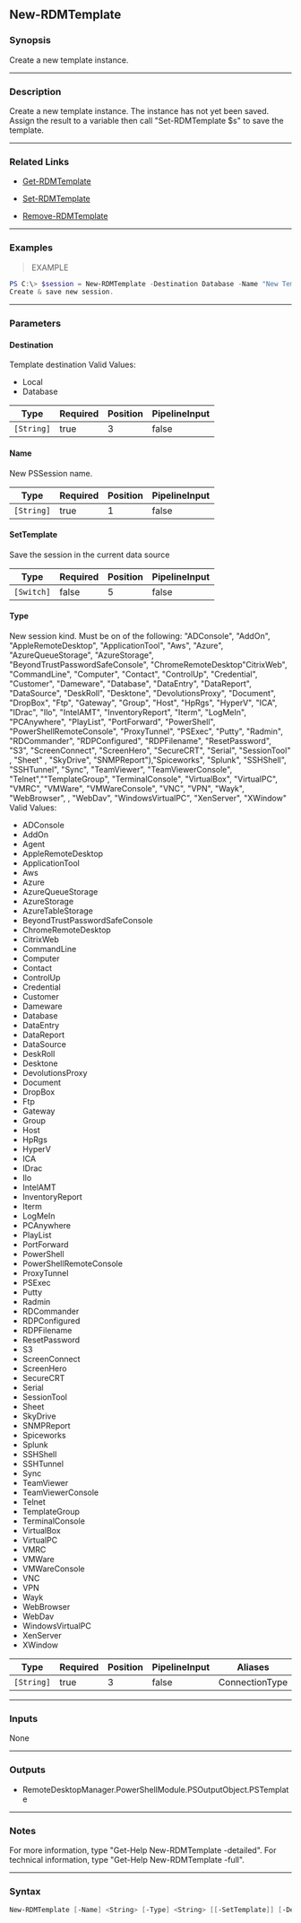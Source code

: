 New-RDMTemplate
---------------

### Synopsis
Create a new template instance.

---

### Description

Create a new template instance. The instance has not yet been saved. Assign the result to a variable then call "Set-RDMTemplate $s" to save the template.

---

### Related Links
* [Get-RDMTemplate](Get-RDMTemplate)

* [Set-RDMTemplate](Set-RDMTemplate)

* [Remove-RDMTemplate](Remove-RDMTemplate)

---

### Examples
> EXAMPLE

```PowerShell
PS C:\> $session = New-RDMTemplate -Destination Database -Name "New Template"-Type "RDPConfigured";Set-RDMTemplate $template
Create & save new session.
```

---

### Parameters
#### **Destination**
Template destination
Valid Values:

* Local
* Database

|Type      |Required|Position|PipelineInput|
|----------|--------|--------|-------------|
|`[String]`|true    |3       |false        |

#### **Name**
New PSSession name.

|Type      |Required|Position|PipelineInput|
|----------|--------|--------|-------------|
|`[String]`|true    |1       |false        |

#### **SetTemplate**
Save the session in the current data source

|Type      |Required|Position|PipelineInput|
|----------|--------|--------|-------------|
|`[Switch]`|false   |5       |false        |

#### **Type**
New session kind. Must be on of the following:
"ADConsole", "AddOn", "AppleRemoteDesktop", "ApplicationTool", "Aws", "Azure", "AzureQueueStorage", "AzureStorage", "BeyondTrustPasswordSafeConsole", "ChromeRemoteDesktop"CitrixWeb", "CommandLine", "Computer", "Contact", "ControlUp", "Credential", "Customer", "Dameware", "Database", "DataEntry", "DataReport", "DataSource", "DeskRoll", "Desktone", "DevolutionsProxy", "Document", "DropBox", "Ftp", "Gateway", "Group", "Host", "HpRgs", "HyperV", "ICA", "IDrac", "Ilo", "IntelAMT", "InventoryReport", "Iterm", "LogMeIn", "PCAnywhere", "PlayList", "PortForward", "PowerShell", "PowerShellRemoteConsole", "ProxyTunnel", "PSExec", "Putty", "Radmin", "RDCommander", "RDPConfigured", "RDPFilename", "ResetPassword", "S3", "ScreenConnect", "ScreenHero", "SecureCRT",  "Serial",  "SessionTool" , "Sheet" , "SkyDrive", "SNMPReport"),"Spiceworks", "Splunk", "SSHShell", "SSHTunnel", "Sync", "TeamViewer", "TeamViewerConsole", "Telnet",""TemplateGroup", "TerminalConsole", "VirtualBox", "VirtualPC", "VMRC", "VMWare", "VMWareConsole", "VNC", "VPN", "Wayk", "WebBrowser", , "WebDav", "WindowsVirtualPC", "XenServer",  "XWindow"
Valid Values:

* ADConsole
* AddOn
* Agent
* AppleRemoteDesktop
* ApplicationTool
* Aws
* Azure
* AzureQueueStorage
* AzureStorage
* AzureTableStorage
* BeyondTrustPasswordSafeConsole
* ChromeRemoteDesktop
* CitrixWeb
* CommandLine
* Computer
* Contact
* ControlUp
* Credential
* Customer
* Dameware
* Database
* DataEntry
* DataReport
* DataSource
* DeskRoll
* Desktone
* DevolutionsProxy
* Document
* DropBox
* Ftp
* Gateway
* Group
* Host
* HpRgs
* HyperV
* ICA
* IDrac
* Ilo
* IntelAMT
* InventoryReport
* Iterm
* LogMeIn
* PCAnywhere
* PlayList
* PortForward
* PowerShell
* PowerShellRemoteConsole
* ProxyTunnel
* PSExec
* Putty
* Radmin
* RDCommander
* RDPConfigured
* RDPFilename
* ResetPassword
* S3
* ScreenConnect
* ScreenHero
* SecureCRT
* Serial
* SessionTool
* Sheet
* SkyDrive
* SNMPReport
* Spiceworks
* Splunk
* SSHShell
* SSHTunnel
* Sync
* TeamViewer
* TeamViewerConsole
* Telnet
* TemplateGroup
* TerminalConsole
* VirtualBox
* VirtualPC
* VMRC
* VMWare
* VMWareConsole
* VNC
* VPN
* Wayk
* WebBrowser
* WebDav
* WindowsVirtualPC
* XenServer
* XWindow

|Type      |Required|Position|PipelineInput|Aliases       |
|----------|--------|--------|-------------|--------------|
|`[String]`|true    |3       |false        |ConnectionType|

---

### Inputs
None

---

### Outputs
* RemoteDesktopManager.PowerShellModule.PSOutputObject.PSTemplate

---

### Notes
For more information, type "Get-Help New-RDMTemplate -detailed". For technical information, type "Get-Help New-RDMTemplate -full".

---

### Syntax
```PowerShell
New-RDMTemplate [-Name] <String> [-Type] <String> [[-SetTemplate]] [-Destination] <String> [<CommonParameters>]
```
